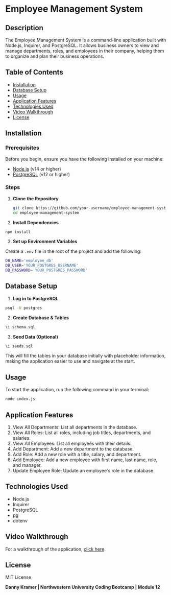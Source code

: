 # Employee Management System

## Description

The Employee Management System is a command-line application built with Node.js, Inquirer, and PostgreSQL. It allows business owners to view and manage departments, roles, and employees in their company, helping them to organize and plan their business operations.

## Table of Contents

- [Installation](#installation)
- [Database Setup](#database-setup)
- [Usage](#usage)
- [Application Features](#application-features)
- [Technologies Used](#technologies-used)
- [Video Walkthrough](#video-walkthrough)
- [License](#license)

## Installation

### Prerequisites

Before you begin, ensure you have the following installed on your machine:

- [Node.js](https://nodejs.org/) (v14 or higher)
- [PostgreSQL](https://www.postgresql.org/) (v12 or higher)

### Steps

1. **Clone the Repository**

   ```bash
   git clone https://github.com/your-username/employee-management-system.git
   cd employee-management-system
    ```

2. **Install Dependencies**

```bash
npm install
```

3. **Set up Environment Variables**

Create a `.env` file in the root of the project and add the following:

```bash
DB_NAME='employee_db'
DB_USER='YOUR_POSTGRES_USERNAME'
DB_PASSWORD='YOUR_POSTGRES_PASSWORD'
```

## Database Setup

1. **Log in to PostgreSQL**

```bash
psql -U postgres
```

2. **Create Database & Tables**

```bash
\i schema.sql
```
3. **Seed Data (Optional)**

```bash
\i seeds.sql
```
This will fill the tables in your database initially with placeholder information, making the application easier to use and navigate at the start. 

## Usage

To start the application, run the following command in your terminal:

```bash
node index.js
```

## Application Features

1. View All Departments: List all departments in the database.
2. View All Roles: List all roles, including job titles, departments, and salaries.
3. View All Employees: List all employees with their details.
4. Add Department: Add a new department to the database.
5. Add Role: Add a new role with a title, salary, and department.
6. Add Employee: Add a new employee with first name, last name, role, and manager.
7. Update Employee Role: Update an employee's role in the database.

## Technologies Used

- Node.js
- Inquirer
- PostgreSQL
- pg
- dotenv

## Video Walkthrough

For a walkthrough of the application, [click here](https://drive.google.com/file/d/17Soou9QTsqm2jPYeq855lpd1F9Al9mfy/view). 

## License

MIT License

**Danny Kramer | Northwestern University Coding Bootcamp | Module 12**